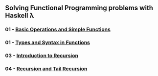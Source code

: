 ## Solving Functional Programming problems with Haskell λ

### 01 - [Basic Operations and Simple Functions](https://github.com/lis-r-barreto/functional-programming-with-haskell/blob/main/01.hs)

### 01 - [Types and Syntax in Functions](https://github.com/lis-r-barreto/functional-programming-with-haskell/blob/main/02.hs)

### 03 - [Introduction to Recursion](https://github.com/lis-r-barreto/functional-programming-with-haskell/blob/main/03.hs)

### 04 - [Recursion and Tail Recursion](https://github.com/lis-r-barreto/functional-programming-with-haskell/blob/main/04.hs)


